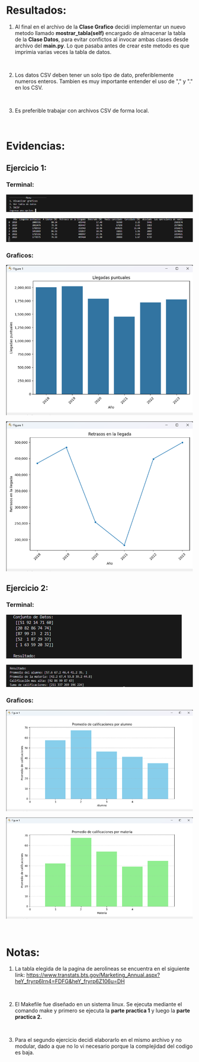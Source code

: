 # Resultados:

1. Al final en el archivo de la **Clase Grafico** decidi implementar un nuevo metodo llamado **mostrar_tabla(self)** encargado de almacenar la tabla de la **Clase Datos**, para evitar confictos al invocar ambas clases desde archivo del **main.py**. Lo que pasaba antes de crear este metodo es que imprimia varias veces la tabla de datos.  

<br>

2. Los datos CSV deben tener un solo tipo de dato, preferiblemente numeros enteros. Tambien es muy importante entender el uso de "," y "." en los CSV.

<br>

3. Es preferible trabajar con archivos CSV de forma local.

<br>

# Evidencias:

## Ejercicio 1:

### Terminal:

![Ejercicio1](https://github.com/emmanuelavilesucr/ie0217/blob/main/Tareas/TAREA_CINCO/src/Imagenes/ejercicio1-captura1.png)

![Ejercicio1.2](https://github.com/emmanuelavilesucr/ie0217/blob/main/Tareas/TAREA_CINCO/src/Imagenes/ejercicio1-captura2.png)

### Graficos:

![Grafico1](https://github.com/emmanuelavilesucr/ie0217/blob/main/Tareas/TAREA_CINCO/src/Imagenes/Grafico1-Ejercicio1.png)

![Grafico1.2](https://github.com/emmanuelavilesucr/ie0217/blob/main/Tareas/TAREA_CINCO/src/Imagenes/Grafico2-Ejercicio1.png)


## Ejercicio 2:

### Terminal:

![Ejercicio2](https://github.com/emmanuelavilesucr/ie0217/blob/main/Tareas/TAREA_CINCO/src/Imagenes/ejercicio2.py%20-captura1.png)

![Ejercicio2.2](https://github.com/emmanuelavilesucr/ie0217/blob/main/Tareas/TAREA_CINCO/src/Imagenes/ejercicio2.py%20-captura2.png)

### Graficos:

![Grafico1](https://github.com/emmanuelavilesucr/ie0217/blob/main/Tareas/TAREA_CINCO/src/Imagenes/Grafico1-Ejercicio2.png)

![Grafico1.2](https://github.com/emmanuelavilesucr/ie0217/blob/main/Tareas/TAREA_CINCO/src/Imagenes/Grafico2-Ejercicio2.png)



<br>

# Notas:

1. La tabla elegida de la pagina de aerolineas se encuentra en el siguiente link: https://www.transtats.bts.gov/Marketing_Annual.aspx?heY_fryrp6lrn4=FDFG&heY_fryrp6Z106u=DH  

<br>

2. El Makefile fue diseñado en un sistema linux. Se ejecuta mediante el comando make y primero se ejecuta la **parte practica 1** y luego la **parte practica 2.**

<br>

3. Para el segundo ejercicio decidi elaborarlo en el mismo archivo y no modular, dado a que no lo vi necesario porque la complejidad del codigo es baja.
